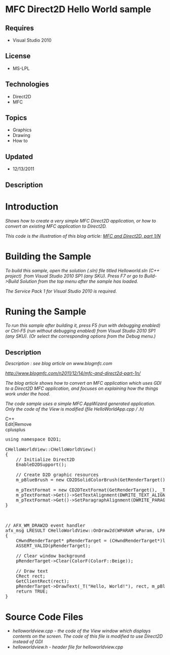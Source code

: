 # MFC Direct2D Hello World sample
## Requires
- Visual Studio 2010
## License
- MS-LPL
## Technologies
- Direct2D
- MFC
## Topics
- Graphics
- Drawing
- How to
## Updated
- 12/13/2011
## Description

<h1>Introduction</h1>
<p><em>Shows how to create a very simple MFC Direct2D application, or how to convert an existing MFC application to Direct2D.</em></p>
<p><em>This code is the illustration of this blog article: <a href="http://www.blogmfc.com/n2011/12/14/mfc-and-direct2d-part-1n/">
MFC and Direct2D, part 1/N</a></em></p>
<h1><span>Building the Sample</span></h1>
<p><em><em>To build this sample, open the solution (.sln) file titled Helloworld.sln (C&#43;&#43; project) &nbsp;from Visual Studio 2010 SP1 (any SKU). Press F7 or go to Build-&gt;Build Solution from the top menu after the sample has loaded.</em></em></p>
<p><em><em>The Service Pack 1 for Visual Studio 2010 is required.</em></em></p>
<h1>Runing the Sample</h1>
<div><em>To run this sample after building it, press F5 (run with debugging enabled) or Ctrl-F5 (run without debugging enabled) from Visual Studio 2010 SP1 (any SKU). (Or select the corresponding options from the Debug menu.)</em></div>
<div><em><br>
</em></div>
<p><span style="font-size:20px; font-weight:bold">Description</span></p>
<p><em>Description : see blog article on www.blogmfc.com</em></p>
<p><em><a href="http://www.blogmfc.com/n2011/12/14/mfc-and-direct2d-part-1n/">http://www.blogmfc.com/n2011/12/14/mfc-and-direct2d-part-1n/</a><br>
</em></p>
<p><em>The blog article shows how to convert an MFC application which uses GDI to a Direct2D MFC application, and focuses on explaining how the things work under the hood.</em></p>
<p><em>The code sample uses a simple MFC AppWizard generated application. Only the code of the View is modified (file HelloWorldApp.cpp / .h)</em></p>
<div class="scriptcode">
<div class="pluginEditHolder" pluginCommand="mceScriptCode">
<div class="title"><span>C&#43;&#43;</span></div>
<div class="pluginLinkHolder"><span class="pluginEditHolderLink">Edit</span>|<span class="pluginRemoveHolderLink">Remove</span></div>
<span class="hidden">cplusplus</span>

<div class="preview">
<pre class="cplusplus"><span class="cpp__keyword">using</span>&nbsp;<span class="cpp__keyword">namespace</span>&nbsp;D2D1;&nbsp;
&nbsp;
CHelloWorldView::CHelloWorldView()&nbsp;
{&nbsp;
&nbsp;&nbsp;&nbsp;&nbsp;<span class="cpp__com">//&nbsp;Initialize&nbsp;Direct2D</span>&nbsp;
&nbsp;&nbsp;&nbsp;&nbsp;EnableD2DSupport();&nbsp;
&nbsp;
&nbsp;&nbsp;&nbsp;&nbsp;<span class="cpp__com">//&nbsp;Create&nbsp;D2D&nbsp;graphic&nbsp;resources</span>&nbsp;
&nbsp;&nbsp;&nbsp;&nbsp;m_pBlueBrush&nbsp;=&nbsp;<span class="cpp__keyword">new</span>&nbsp;CD2DSolidColorBrush(GetRenderTarget(),&nbsp;ColorF(ColorF::RoyalBlue));&nbsp;
&nbsp;
&nbsp;&nbsp;&nbsp;&nbsp;m_pTextFormat&nbsp;=&nbsp;<span class="cpp__keyword">new</span>&nbsp;CD2DTextFormat(GetRenderTarget(),&nbsp;_T(<span class="cpp__string">&quot;Gabriola&quot;</span>),&nbsp;<span class="cpp__number">50</span>);&nbsp;
&nbsp;&nbsp;&nbsp;&nbsp;m_pTextFormat-&gt;Get()-&gt;SetTextAlignment(DWRITE_TEXT_ALIGNMENT_CENTER);&nbsp;
&nbsp;&nbsp;&nbsp;&nbsp;m_pTextFormat-&gt;Get()-&gt;SetParagraphAlignment(DWRITE_PARAGRAPH_ALIGNMENT_CENTER);&nbsp;
}&nbsp;
&nbsp;
&nbsp;
&nbsp;
<span class="cpp__com">//&nbsp;AFX_WM_DRAW2D&nbsp;event&nbsp;handler</span>&nbsp;
afx_msg&nbsp;<span class="cpp__datatype">LRESULT</span>&nbsp;CHelloWorldView::OnDraw2d(<span class="cpp__datatype">WPARAM</span>&nbsp;wParam,&nbsp;<span class="cpp__datatype">LPARAM</span>&nbsp;lParam)&nbsp;
{&nbsp;
&nbsp;&nbsp;&nbsp;&nbsp;CHwndRenderTarget*&nbsp;pRenderTarget&nbsp;=&nbsp;(CHwndRenderTarget*)lParam;&nbsp;
&nbsp;&nbsp;&nbsp;&nbsp;ASSERT_VALID(pRenderTarget);&nbsp;
&nbsp;
&nbsp;&nbsp;&nbsp;&nbsp;<span class="cpp__com">//&nbsp;Clear&nbsp;window&nbsp;background</span>&nbsp;
&nbsp;&nbsp;&nbsp;&nbsp;pRenderTarget-&gt;Clear(ColorF(ColorF::Beige));&nbsp;
&nbsp;
&nbsp;&nbsp;&nbsp;&nbsp;<span class="cpp__com">//&nbsp;Draw&nbsp;text</span>&nbsp;
&nbsp;&nbsp;&nbsp;&nbsp;CRect&nbsp;rect;&nbsp;
&nbsp;&nbsp;&nbsp;&nbsp;GetClientRect(rect);&nbsp;
&nbsp;&nbsp;&nbsp;&nbsp;pRenderTarget-&gt;DrawText(_T(<span class="cpp__string">&quot;Hello,&nbsp;World!&quot;</span>),&nbsp;rect,&nbsp;m_pBlueBrush,&nbsp;m_pTextFormat);&nbsp;
&nbsp;&nbsp;&nbsp;&nbsp;<span class="cpp__keyword">return</span>&nbsp;TRUE;&nbsp;
}&nbsp;
</pre>
</div>
</div>
</div>
<h1><span>Source Code Files</span></h1>
<ul>
<li><em>helloworldview.cpp - the code of the View window which displays contents on the screen. The code of this file is modified to use Direct2D instead of GDI</em>
</li><li><em><em>helloworldview.h - header file for helloworldview.cpp</em></em> </li></ul>
